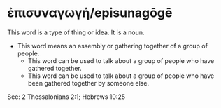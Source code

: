 # ἐπισυναγωγή/episunagōgē
This word is a type of thing or idea. It is a noun.

* This word means an assembly or gathering together of a group of people.
    * This word can be used to talk about a group of people who have gathered together.
    * This word can be used to talk about a group of people who have been gathered together by someone else.

See: 2 Thessalonians 2:1; Hebrews 10:25
